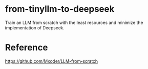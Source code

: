 # from-tinyllm-to-deepseek
Train an LLM from scratch with the least resources and minimize the implementation of Deepseek.



# Reference
https://github.com/Mxoder/LLM-from-scratch
